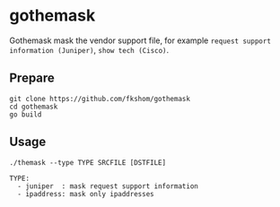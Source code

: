 # gothemask

Gothemask mask the vendor support file, for example `request support information (Juniper)`, `show tech (Cisco)`.

## Prepare

```
git clone https://github.com/fkshom/gothemask
cd gothemask
go build
```

## Usage
```
./themask --type TYPE SRCFILE [DSTFILE]

TYPE:
  - juniper  : mask request support information
  - ipaddress: mask only ipaddresses
```
